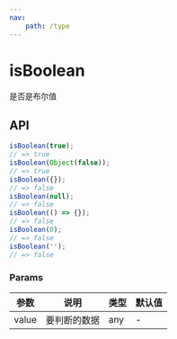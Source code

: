 ```yaml
---
nav:
    path: /type
---
```


# isBoolean

是否是布尔值

## API

```ts
isBoolean(true);
// => true
isBoolean(Object(false));
// => true
isBoolean({});
// => false
isBoolean(null);
// => false
isBoolean(() => {});
// => false
isBoolean(0);
// => false
isBoolean('');
// => false
```

### Params

| 参数  | 说明         | 类型 | 默认值 |
| ----- | ------------ | ---- | ------ |
| value | 要判断的数据 | any  | -      |
